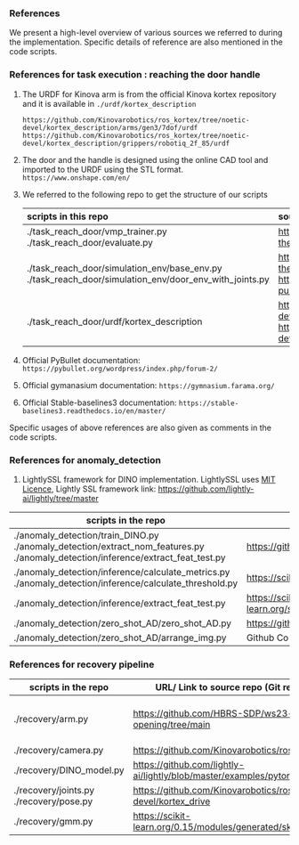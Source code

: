 

### References

We present a high-level overview of various sources we referred to during the implementation. Specific details of reference are also mentioned in the code scripts.

### References for task execution : reaching the door handle

1. The URDF for Kinova arm is from the official Kinova kortex repository and it is available in `./urdf/kortex_description`

   ```
   https://github.com/Kinovarobotics/ros_kortex/tree/noetic-devel/kortex_description/arms/gen3/7dof/urdf
   https://github.com/Kinovarobotics/ros_kortex/tree/noetic-devel/kortex_description/grippers/robotiq_2f_85/urdf
   ```
2. The door and the handle is designed using the online CAD tool and imported to the URDF using the STL format. `https://www.onshape.com/en/`
3. We referred to the following repo to get the structure of our scripts

   | scripts in this repo                                                                                       | source repo ( Git repo we referred to)                                                                                                                                                                                   | source script (scripts in the git repo we referred to)                                                                                                                                                                                      |
   | :--------------------------------------------------------------------------------------------------------- | :----------------------------------------------------------------------------------------------------------------------------------------------------------------------------------------------------------------------- | :------------------------------------------------------------------------------------------------------------------------------------------------------------------------------------------------------------------------------------------ |
   | ./task_reach_door/vmp_trainer.py<br />./task_reach_door/evaluate.py                                        | https://github.com/NJ-2020-thesis/PyRep/tree/feature/examples/vmp                                                                                                                                                        | https://github.com/NJ-2020-thesis/PyRep/blob/feature/examples/vmp/vmp_trainer.py                                                                                                                                                            |
   | ./task_reach_door/simulation_env/base_env.py<br />./task_reach_door/simulation_env/door_env_with_joints.py | https://github.com/NJ-2020-thesis/PyRep/blob/feature/examples/vmp/<br />https://github.com/NilsDengler/cluttered-pushing/tree/main                                                                                       | https://github.com/NJ-2020-thesis/PyRep/blob/feature/examples/vmp/vmp_environment.py<br />https://github.com/NilsDengler/cluttered-pushing/blob/48171e76668656f911681c359dedf87f46922a52/push_gym/push_gym/environments/base_environment.py |
   | ./task_reach_door/urdf/kortex_description                                                                  | https://github.com/Kinovarobotics/ros_kortex/tree/noetic-devel/kortex_description/arms/gen3/7dof/urdf<br />https://github.com/Kinovarobotics/ros_kortex/tree/noetic-devel/kortex_description/grippers/robotiq_2f_85/urdf |                                                                                                                                                                                                                                             |
4. Official PyBullet documentation:  `https://pybullet.org/wordpress/index.php/forum-2/`
5. Official gymanasium documentation: `https://gymnasium.farama.org/`
6. Official Stable-baselines3 documentation: `https://stable-baselines3.readthedocs.io/en/master/`

 Specific usages of above references are also given as comments in the code scripts.


### References for anomaly_detection

1. LightlySSL framework for DINO implementation. LightlySSL uses [MIT Licence](https://github.com/lightly-ai/lightly/blob/master/LICENSE.txt), Lightly SSL framework link: https://github.com/lightly-ai/lightly/tree/master

| scripts in the repo                                                                                                                        | URL/ link to source repo ( Git repo we referred to)                                       | source script (scripts in the git repo we referred to)                               |
| ------------------------------------------------------------------------------------------------------------------------------------------ | ----------------------------------------------------------------------------------------- | ------------------------------------------------------------------------------------ |
| ./anomaly_detection/train_DINO.py<br />./anomaly_detection/extract_nom_features.py<br />./anomaly_detection/inference/extract_feat_test.py | https://github.com/lightly-ai/lightly/tree/master                                         | https://github.com/lightly-ai/lightly/blob/master/examples/pytorch_lightning/dino.py |
| ./anomaly_detection/inference/calculate_metrics.py<br />./anomaly_detection/inference/calculate_threshold.py                               | https://scikit-learn.org/stable/api/sklearn.metrics.html                                  |                                                                                      |
| ./anomaly_detection/inference/extract_feat_test.py                                                                                         | https://scikit-learn.org/stable/modules/generated/sklearn.neighbors.NearestNeighbors.html |                                                                                      |
| ./anomaly_detection/zero_shot_AD/zero_shot_AD.py                                                                                           | https://github.com/google-gemini/generative-ai-python                                     |                                                                                      |
| ./anomaly_detection/zero_shot_AD/arrange_img.py                                                                                            | Github Co-pilot : https://github.com/features/copilot                                    |                                                                                      |



### References for recovery pipeline

| scripts in the repo                          | URL/ Link to source repo (Git repo we referred to)                                   | source script (scripts in the git repo we referred to)                                                                                                                                                                                                                                      |
| -------------------------------------------- | ------------------------------------------------------------------------------------ | ------------------------------------------------------------------------------------------------------------------------------------------------------------------------------------------------------------------------------------------------------------------------------------------- |
| ./recovery/arm.py                            | https://github.com/HBRS-SDP/ws23-door-opening/tree/main                              | https://github.com/HBRS-SDP/ws23-door-opening/blob/c494867b53a7507a0fb48378265129844ab9d82a/src/door_opening/src/scripts/open_door.py<br />https://github.com/HBRS-SDP/ws23-door-opening/blob/c494867b53a7507a0fb48378265129844ab9d82a/src/door_opening/src/scripts/force_transformation.py |
| ./recovery/camera.py                         | https://github.com/Kinovarobotics/ros_kortex_vision                                  |                                                                                                                                                                                                                                                                                             |
| ./recovery/DINO_model.py                     | https://github.com/lightly-ai/lightly/blob/master/examples/pytorch_lightning/dino.py |                                                                                                                                                                                                                                                                                             |
| ./recovery/joints.py<br />./recovery/pose.py | https://github.com/Kinovarobotics/ros_kortex/tree/noetic-devel/kortex_drive          |                                                                                                                                                                                                                                                                                             |
| ./recovery/gmm.py                            | https://scikit-learn.org/0.15/modules/generated/sklearn.mixture.GMM.html             |                                                                                                                                                                                                                                                                                             |
